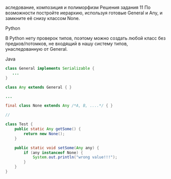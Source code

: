 аследование, композиция и полиморфизм
Решения задания 11
По возможности постройте иерархию, используя готовые General и Any, и замкните её снизу классом None.

Python

В Python нету проверок типов, поэтому можно создать любой класс без предков/потомков, не входящий в нашу систему типов, унаследованную от General.

Java
``` java
class General implements Serializable {
   ...
}

class Any extends General { }

...

final class None extends Any /*A, B, ....*/ { }

//

class Test {
    public static Any getSome() {
        return new None();
    }

    public static void setSome(Any any) {
        if (any instanceof None) {
            System.out.println("wrong value!!!");
        }
    }
}
```
